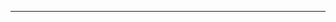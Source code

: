 <!-- ---
title: "The Design and Deployment of a self-powered, LoRaWAN-Based IoT environment Sensor Ensemble for
     Integrated Sensing and Simulation 
"
collection: publications
permalink: /publication/2024-02-01-paper-title-number-1
excerpt: 'The goal of this study is to describe a design architecture
for a self-powered sensor network that is currently being
deployed at various locations throughout the Dallas-Fort Worth
metroplex to measure and report on Particulate Matter (PM)
concentrations. This sensing system can collect data at remote
locations while remaining relatively inexpensive by combining
low-cost PM sensors with LoRaWAN connectivity. Because the
sensing system is GPS-enabled, the recorded values can also
be linked to the geographical coordinates of the sampling site.
Furthermore, the system is equipped with a small-scale, solar-
powered solution that enables it to operate without the need for
any type of grid connection and achieve energy self-sufficiency
without the need for any additional power.'
date: 2024-02-01
venue: 'LIDSEN' -->
<!-- # paperurl: 'http://academicpages.github.io/files/paper1.pdf'
# citation: 'Your Name, You. (2015). &quot;Paper Title Number 3.&quot; <i>IEEE</i>. 1(3).' -->
---
<!-- This paper is about the number 3. The number 4 is left for future work.

[Download paper here](http://academicpages.github.io/files/paper3.pdf)

Recommended citation: Your Name, You. (2015). "Paper Title Number 3." <i>Journal 1</i>. 1(3). -->